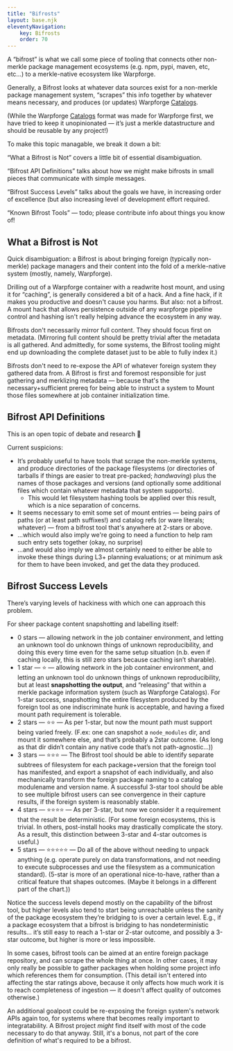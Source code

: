 ```yaml
---
title: "Bifrosts"
layout: base.njk
eleventyNavigation: 
    key: Bifrosts 
    order: 70
---
```

A “bifrost” is what we call some piece of tooling that connects other non-merkle package management ecosystems (e.g. npm, pypi, maven, etc, etc…) to a merkle-native ecosystem like Warpforge.

Generally, a Bifrost looks at whatever data sources exist for a non-merkle package management system, “scrapes” this info together by whatever means necessary, and produces (or updates) Warpforge [Catalogs](https://www.notion.so/Catalogs-d63c788547794e80bf05de9195505aaf).

(While the Warpforge [Catalogs](https://www.notion.so/Catalogs-d63c788547794e80bf05de9195505aaf) format was made for Warpforge first, we have tried to keep it unopinionated — it’s just a merkle datastructure and should be reusable by any project!)

To make this topic managable, we break it down a bit:

“What a Bifrost is Not” covers a little bit of essential disambiguation.

“Bifrost API Definitions” talks about how we might make bifrosts in small pieces that communicate with simple messages.

“Bifrost Success Levels” talks about the goals we have, in increasing order of excellence (but also increasing level of development effort required.

“Known Bifrost Tools” — todo; please contribute info about things you know of!

## What a Bifrost is Not

Quick disambiguation: a Bifrost is about bringing foreign (typically non-merkle) package managers and their content into the fold of a merkle-native system (mostly, namely, Warpforge).

Drilling out of a Warpforge container with a readwrite host mount, and using it for “caching”, is generally considered a bit of a hack.  And a fine hack, if it makes you productive and doesn't cause you harms.  But also: not a bifrost.  A mount hack that allows persistence outside of any warpforge pipeline control and hashing isn't really helping advance the ecosystem in any way.

Bifrosts don't necessarily mirror full content.  They should focus first on metadata.  (Mirroring full content should be pretty trivial after the metadata is all gathered.  And admittedly, for some systems, the Bifrost tooling might end up downloading the complete dataset just to be able to fully index it.)

Bifrosts don't need to re-expose the API of whatever foreign system they gathered data from.  A Bifrost is first and foremost responsible for just gathering and merklizing metadata — because that's the necessary+sufficient prereq for being able to instruct a system to Mount those files somewhere at job container initialization time.

## Bifrost API Definitions

This is an open topic of debate and research 🙂

Current suspicions:

- It’s probably useful to have tools that scrape the non-merkle systems, and produce directories of the package filesystems (or directories of tarballs if things are easier to treat pre-packed; *handwaving*) plus the names of those packages and versions (and optionally some additional files which contain whatever metadata that system supports).
    - This would let filesystem hashing tools be applied over this result, which is a nice separation of concerns.
- It seems necessary to emit some set of mount entries — being pairs of paths (or at least path suffixes!) and catalog refs (or ware literals; whatever) — from a bifrost tool that's anywhere at 2-stars or above.
- …which would also imply we're going to need a function to help ram such entry sets together (okay, no surprise)
- …and would also imply we almost certainly need to either be able to invoke these things during L3+ planning evaluations; or at minimum ask for them to have been invoked, and get the data they produced.

## Bifrost Success Levels

There’s varying levels of hackiness with which one can approach this problem.

For sheer package content snapshotting and labelling itself:

- 0 stars — allowing network in the job container environment, and letting an unknown tool do unknown things of unknown reproducibility, and doing this every time even for the same setup situation (n.b. even if caching locally, this is still zero stars because caching isn’t sharable).
- 1 star — ⭐ — allowing network in the job container environment, and letting an unknown tool do unknown things of unknown reproducibility, but at least **snapshotting the output**, and “releasing” that within a merkle package information system (such as Warpforge Catalogs).  For 1-star success, snapshotting the entire filesystem produced by the foreign tool as one indiscriminate hunk is acceptable, and having a fixed mount path requirement is tolerable.
- 2 stars — ⭐⭐ — As per 1-star, but now the mount path must support being varied freely.  (F.ex: one can snapshot a `node_modules` dir, and mount it somewhere else, and that’s probably a 2star outcome.  (As long as that dir didn’t contain any native code that’s not path-agnostic…))
- 3 stars — ⭐⭐⭐ — The Bifrost tool should be able to identify separate subtrees of filesystem for each package+version that the foreign tool has manifested, and export a snapshot of each individually, and also mechanically transform the foreign package naming to a catalog modulename and version name.  A successful 3-star tool should be able to see multiple bifrost users can see convergence in their capture results, if the foreign system is reasonably stable.
- 4 stars — ⭐⭐⭐⭐ — As per 3-star, but now we consider it a requirement that the result be deterministic.  (For some foreign ecosystems, this is trivial.  In others, post-install hooks may drastically complicate the story.  As a result, this distinction between 3-star and 4-star outcomes is useful.)
- 5 stars — ⭐⭐⭐⭐⭐ — Do all of the above without needing to unpack anything (e.g. operate purely on data transformations, and not needing to execute subprocesses and use the filesystem as a communication standard).  (5-star is more of an operational nice-to-have, rather than a critical feature that shapes outcomes.  (Maybe it belongs in a different part of the chart.))

Notice the success levels depend mostly on the capability of the bifrost tool, but higher levels also tend to start being unreachable unless the sanity of the package ecosystem they’re bridging to is over a certain level.  E.g., if a package ecosystem that a bifrost is bridging to has nondeterministic results… it’s still easy to reach a 1-star or 2-star outcome, and possibly a 3-star outcome, but higher is more or less impossible.

In some cases, bifrost tools can be aimed at an entire foreign package repository, and can scrape the whole thing at once.  In other cases, it may only really be possible to gather packages when holding some project info which references them for consumption.  (This detail isn't entered into affecting the star ratings above, because it only affects how much work it is to reach completeness of ingestion — it doesn't affect quality of outcomes otherwise.)

An additional goalpost could be re-exposing the foreign system's network APIs again too, for systems where that becomes really important to integratability.  A Bifrost project *might* find itself with most of the code necessary to do that anyway.  Still, it's a bonus, not part of the core definition of what's required to be a bifrost.